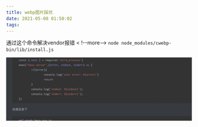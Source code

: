 ```yaml
---
title: webp图片踩坑
date: 2021-05-08 01:50:02
tags:
---
```


通过这个命令解决vendor报错
< !--more-->
`node node_modules/cwebp-bin/lib/install.js`

![](../images/image-20210507231725024.png)

<!-- more -->